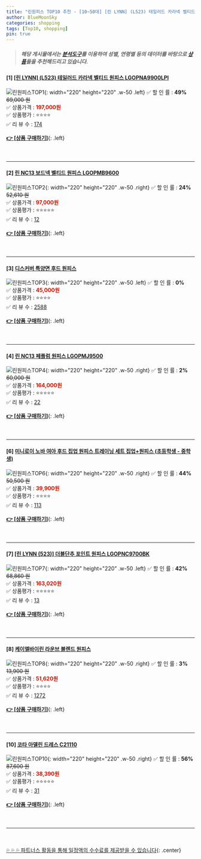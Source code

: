 ```yaml
---
title: "린원피스 TOP10 추천 - [10~50대] [린 LYNN] (L523) 테일러드 카라넥 벨티드 원피스 LGOPNA9900LPI"
author: BlueMoonSky
categories: shopping
tags: [Top10, shopping]
pin: true
---
```


> ##### 해당 게시물에서는 [**분석도구**](https://itemscout.io/)를 이용하여 **성별**, **연령별** 등의 데이터를 바탕으로 [**상품**](https://link.coupang.com/a/baae76)들을 추천해드리고 있습니다.

#### [1] [[린 LYNN] (L523) 테일러드 카라넥 벨티드 원피스 LGOPNA9900LPI](https://link.coupang.com/re/AFFSDP?lptag=AF5964186&subid=bluemoonsky6999&pageKey=7482961102&traceid=V0-153&itemId=19550686842&vendorItemId=86658823862)
![린원피스TOP1](https://thumbnail8.coupangcdn.com/thumbnails/remote/230x230ex/image/vendor_inventory/6249/11f36eb178cfd70601dd1033d7eaec14241463b424a536bccaa237823c99.jpg){: width="220" height="220" .w-50 .left}
✅ 할 인 률 : **49%** ~~<del class="base-price"> 69,000  </del>원~~<br>
✅ 상품가격 : <span style="color:#cb1400"> **197,000원** </span><br>
✅ 상품평가 : ⭐⭐⭐⭐<br>
✅ 리 뷰 수 : [174](https://link.coupang.com/re/AFFSDP?lptag=AF5964186&subid=bluemoonsky6999&pageKey=7482961102&traceid=V0-153&itemId=19550686842&vendorItemId=86658823862)<br>
<br>
[**👉  [상품 구매하기]**](https://link.coupang.com/re/AFFSDP?lptag=AF5964186&subid=bluemoonsky6999&pageKey=7482961102&traceid=V0-153&itemId=19550686842&vendorItemId=86658823862){: .left}
<br>
<br>
<br>

***

#### [2] [린 NC13 보드넥 벨티드 원피스 LGOPMB9600](https://link.coupang.com/re/AFFSDP?lptag=AF5964186&subid=bluemoonsky6999&pageKey=6287038292&traceid=V0-153&itemId=12935602309&vendorItemId=84851567952)
![린원피스TOP2](https://thumbnail7.coupangcdn.com/thumbnails/remote/230x230ex/image/vendor_inventory/e07a/0c7a554405a80c596f05019ac2ae0f0d047fce5463865020281d9ceb499f.jpg){: width="220" height="220" .w-50 .right}
✅ 할 인 률 : **24%** ~~<del class="base-price"> 52,610  </del>원~~<br>
✅ 상품가격 : <span style="color:#cb1400"> **97,000원** </span><br>
✅ 상품평가 : ⭐⭐⭐⭐⭐<br>
✅ 리 뷰 수 : [12](https://link.coupang.com/re/AFFSDP?lptag=AF5964186&subid=bluemoonsky6999&pageKey=6287038292&traceid=V0-153&itemId=12935602309&vendorItemId=84851567952)<br>
<br>
[**👉  [상품 구매하기]**](https://link.coupang.com/re/AFFSDP?lptag=AF5964186&subid=bluemoonsky6999&pageKey=6287038292&traceid=V0-153&itemId=12935602309&vendorItemId=84851567952){: .left}
<br>
<br>
<br>

***

#### [3] [디스커버 특양면 후드 원피스](https://link.coupang.com/re/AFFSDP?lptag=AF5964186&subid=bluemoonsky6999&pageKey=7625518378&traceid=V0-153&itemId=20226217909&vendorItemId=87315308428)
![린원피스TOP3](https://thumbnail9.coupangcdn.com/thumbnails/remote/230x230ex/image/vendor_inventory/ff57/3be902cd207698386370d64cd2b073df7bb2c8e777ec1ee8c295a9f147fa.jpg){: width="220" height="220" .w-50 .left}
✅ 할 인 률 : **0%** <br>
✅ 상품가격 : <span style="color:#cb1400"> **45,000원** </span><br>
✅ 상품평가 : ⭐⭐⭐⭐<br>
✅ 리 뷰 수 : [2588](https://link.coupang.com/re/AFFSDP?lptag=AF5964186&subid=bluemoonsky6999&pageKey=7625518378&traceid=V0-153&itemId=20226217909&vendorItemId=87315308428)<br>
<br>
[**👉  [상품 구매하기]**](https://link.coupang.com/re/AFFSDP?lptag=AF5964186&subid=bluemoonsky6999&pageKey=7625518378&traceid=V0-153&itemId=20226217909&vendorItemId=87315308428){: .left}
<br>
<br>
<br>

***

#### [4] [린 NC13 페플럼 원피스 LGOPMJ9500](https://link.coupang.com/re/AFFSDP?lptag=AF5964186&subid=bluemoonsky6999&pageKey=6787949916&traceid=V0-153&itemId=15984086484&vendorItemId=83211156646)
![린원피스TOP4](https://thumbnail8.coupangcdn.com/thumbnails/remote/230x230ex/image/vendor_inventory/2a98/fbf7f782de03a0a0a0da730b6f7f4d5ee4b195f3d3706f1ab12be538c4c5.jpg){: width="220" height="220" .w-50 .right}
✅ 할 인 률 : **2%** ~~<del class="base-price"> 60,000  </del>원~~<br>
✅ 상품가격 : <span style="color:#cb1400"> **164,000원** </span><br>
✅ 상품평가 : ⭐⭐⭐⭐⭐<br>
✅ 리 뷰 수 : [22](https://link.coupang.com/re/AFFSDP?lptag=AF5964186&subid=bluemoonsky6999&pageKey=6787949916&traceid=V0-153&itemId=15984086484&vendorItemId=83211156646)<br>
<br>
[**👉  [상품 구매하기]**](https://link.coupang.com/re/AFFSDP?lptag=AF5964186&subid=bluemoonsky6999&pageKey=6787949916&traceid=V0-153&itemId=15984086484&vendorItemId=83211156646){: .left}
<br>
<br>
<br>

***

#### [6] [미니로이 노바 여아 후드 집업 원피스 트레이닝 세트 집업+원피스 (초등학생 - 중학생)](https://link.coupang.com/re/AFFSDP?lptag=AF5964186&subid=bluemoonsky6999&pageKey=7164220332&traceid=V0-153&itemId=18035791437&vendorItemId=85190246577)
![린원피스TOP6](https://thumbnail9.coupangcdn.com/thumbnails/remote/230x230ex/image/vendor_inventory/92b6/101150d34d20bdc451239c222316025985e04dc9a8474e4871fac8b79d1a.jpg){: width="220" height="220" .w-50 .right}
✅ 할 인 률 : **44%** ~~<del class="base-price"> 50,500  </del>원~~<br>
✅ 상품가격 : <span style="color:#cb1400"> **39,900원** </span><br>
✅ 상품평가 : ⭐⭐⭐⭐<br>
✅ 리 뷰 수 : [113](https://link.coupang.com/re/AFFSDP?lptag=AF5964186&subid=bluemoonsky6999&pageKey=7164220332&traceid=V0-153&itemId=18035791437&vendorItemId=85190246577)<br>
<br>
[**👉  [상품 구매하기]**](https://link.coupang.com/re/AFFSDP?lptag=AF5964186&subid=bluemoonsky6999&pageKey=7164220332&traceid=V0-153&itemId=18035791437&vendorItemId=85190246577){: .left}
<br>
<br>
<br>

***

#### [7] [[린 LYNN (523)] 더블단추 포인트 원피스 LGOPNC9700BK](https://link.coupang.com/re/AFFSDP?lptag=AF5964186&subid=bluemoonsky6999&pageKey=7483019926&traceid=V0-153&itemId=19550983008&vendorItemId=86659116307)
![린원피스TOP7](https://thumbnail9.coupangcdn.com/thumbnails/remote/230x230ex/image/vendor_inventory/6d83/f1f2a92371982d5476f471bed6b60877d645622c736383ab30e0d5dbdde7.jpg){: width="220" height="220" .w-50 .left}
✅ 할 인 률 : **42%** ~~<del class="base-price"> 68,860  </del>원~~<br>
✅ 상품가격 : <span style="color:#cb1400"> **163,020원** </span><br>
✅ 상품평가 : ⭐⭐⭐⭐⭐<br>
✅ 리 뷰 수 : [13](https://link.coupang.com/re/AFFSDP?lptag=AF5964186&subid=bluemoonsky6999&pageKey=7483019926&traceid=V0-153&itemId=19550983008&vendorItemId=86659116307)<br>
<br>
[**👉  [상품 구매하기]**](https://link.coupang.com/re/AFFSDP?lptag=AF5964186&subid=bluemoonsky6999&pageKey=7483019926&traceid=V0-153&itemId=19550983008&vendorItemId=86659116307){: .left}
<br>
<br>
<br>

***

#### [8] [케이엘바이린 라운브 블렌드 원피스](https://link.coupang.com/re/AFFSDP?lptag=AF5964186&subid=bluemoonsky6999&pageKey=5734447460&traceid=V0-153&itemId=9632595993&vendorItemId=76916886128)
![린원피스TOP8](https://thumbnail9.coupangcdn.com/thumbnails/remote/230x230ex/image/retail/images/2021/06/25/11/8/40260afb-eabb-4004-ba30-1c25b234df8a.jpg){: width="220" height="220" .w-50 .right}
✅ 할 인 률 : **3%** ~~<del class="base-price"> 13,900  </del>원~~<br>
✅ 상품가격 : <span style="color:#cb1400"> **51,620원** </span><br>
✅ 상품평가 : ⭐⭐⭐⭐<br>
✅ 리 뷰 수 : [1272](https://link.coupang.com/re/AFFSDP?lptag=AF5964186&subid=bluemoonsky6999&pageKey=5734447460&traceid=V0-153&itemId=9632595993&vendorItemId=76916886128)<br>
<br>
[**👉  [상품 구매하기]**](https://link.coupang.com/re/AFFSDP?lptag=AF5964186&subid=bluemoonsky6999&pageKey=5734447460&traceid=V0-153&itemId=9632595993&vendorItemId=76916886128){: .left}
<br>
<br>
<br>

***

#### [10] [코타 아델린 드레스 C21110](https://link.coupang.com/re/AFFSDP?lptag=AF5964186&subid=bluemoonsky6999&pageKey=5166119847&traceid=V0-153&itemId=7116921529&vendorItemId=74408764082)
![린원피스TOP10](https://thumbnail8.coupangcdn.com/thumbnails/remote/230x230ex/image/rs_quotation_api/jzp8ko26/abe7900964204a87a417823ee3289b56.jpg){: width="220" height="220" .w-50 .right}
✅ 할 인 률 : **56%** ~~<del class="base-price"> 87,600  </del>원~~<br>
✅ 상품가격 : <span style="color:#cb1400"> **38,390원** </span><br>
✅ 상품평가 : ⭐⭐⭐⭐⭐<br>
✅ 리 뷰 수 : [31](https://link.coupang.com/re/AFFSDP?lptag=AF5964186&subid=bluemoonsky6999&pageKey=5166119847&traceid=V0-153&itemId=7116921529&vendorItemId=74408764082)<br>
<br>
[**👉  [상품 구매하기]**](https://link.coupang.com/re/AFFSDP?lptag=AF5964186&subid=bluemoonsky6999&pageKey=5166119847&traceid=V0-153&itemId=7116921529&vendorItemId=74408764082){: .left}
<br>
<br>
<br>

***
<br><br>[💦 💦 💦 파트너스 활동을 통해 일정액의 수수료를 제공받을 수 있습니다](https://link.coupang.com/a/baae76){: .center}